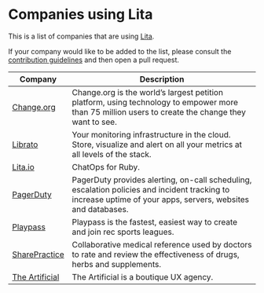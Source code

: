 # Companies using Lita

This is a list of companies that are using [Lita](https://www.lita.io/).

If your company would like to be added to the list, please consult the [contribution guidelines](https://github.com/litaio/companies/blob/master/CONTRIBUTING.md) and then open a pull request.

Company | Description
------- | -----------
[Change.org](https://www.change.org/) | Change.org is the world’s largest petition platform, using technology to empower more than 75 million users to create the change they want to see.
[Librato](https://www.librato.com/) | Your monitoring infrastructure in the cloud. Store, visualize and alert on all your metrics at all levels of the stack.
[Lita.io](https://www.lita.io/) | ChatOps for Ruby.
[PagerDuty](http://www.pagerduty.com/) | PagerDuty provides alerting, on-call scheduling, escalation policies and incident tracking to increase uptime of your apps, servers, websites and databases.
[Playpass](https://www.playpass.com/) | Playpass is the fastest, easiest way to create and join rec sports leagues.
[SharePractice](https://sharepractice.com//) |  Collaborative medical reference used by doctors to rate and review the effectiveness of drugs, herbs and supplements.
[The Artificial](http://theartificial.nl/) | The Artificial is a boutique UX agency.
